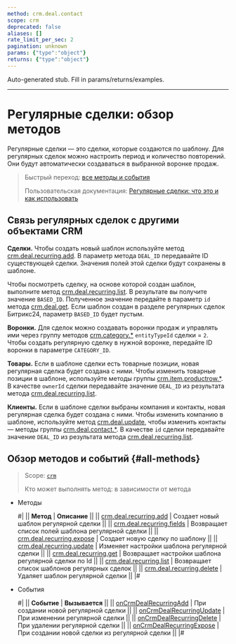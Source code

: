 ```yaml
---
method: crm.deal.contact
scope: crm
deprecated: false
aliases: []
rate_limit_per_sec: 2
pagination: unknown
params: {"type":"object"}
returns: {"type":"object"}
---
```


Auto-generated stub. Fill in params/returns/examples.

---

# Регулярные сделки: обзор методов

Регулярные сделки —  это сделки, которые создаются по шаблону. Для регулярных сделок можно настроить период и количество повторений. Они будут автоматически создаваться в выбранной воронке продаж.

> Быстрый переход: [все методы и события](#all-methods) 
>
> Пользовательская документация: [Регулярные сделки: что это и как использовать](https://helpdesk.bitrix24.ru/open/18453980/)

## Связь регулярных сделок с другими объектами CRM

**Сделки.** Чтобы создать новый шаблон используйте метод [crm.deal.recurring.add](./crm-deal-recurring-add.md). В параметр метода `DEAL_ID` передавайте ID существующей сделки. Значения полей этой сделки будут сохранены в шаблоне.

Чтобы посмотреть сделку, на основе которой создан шаблон, выполните метод [crm.deal.recurring.list](./crm-deal-recurring-list.md). В результате вы получите значение `BASED_ID`. Полученное значение передайте в параметр `id` метода [crm.deal.get](../crm-deal-get.md). Если шаблон создан в разделе регулярных сделок Битрикс24, параметр `BASED_ID` будет пустым.

**Воронки.** Для сделок можно создавать воронки продаж и управлять ими через группу методов [crm.category.*](../../universal/category/index.md) `entityTypeId` сделки = `2`. Чтобы создать регулярную сделку в нужной воронке, передайте ID воронки в параметре `CATEGORY_ID`.

**Товары.** Если в шаблоне сделки есть товарные позиции, новая регулярная сделка будет создана с ними. Чтобы изменить товарные позиции в шаблоне, используйте методы группы [crm.item.productrow.*](../../universal/product-rows/index.md). В качестве `ownerId` сделки передавайте значение `DEAL_ID` из результата метода [crm.deal.recurring.list](./crm-deal-recurring-list.md).

**Клиенты.** Если в шаблоне сделки выбраны компания и контакты, новая регулярная сделка будет создана с ними. Чтобы изменить компанию в шаблоне, используйте метод [crm.deal.update](../crm-deal-update.md), чтобы изменить контакты — методы группы [crm.deal.contact.*](../contacts/crm-deal-contact-add.md). В качестве `id` сделки передавайте значение `DEAL_ID` из результата метода [crm.deal.recurring.list](./crm-deal-recurring-list.md).

## Обзор методов и событий {#all-methods}

> Scope: [`crm`](../../../scopes/permissions.md)
> 
> Кто может выполнять метод: в зависимости от метода



- Методы
  
    #|
    || **Метод** | **Описание** ||
    || [crm.deal.recurring.add](./crm-deal-recurring-add.md) | Создает новый шаблон регулярной сделки ||
    || [crm.deal.recurring.fields](./crm-deal-recurring-fields.md) | Возвращает список полей шаблона регулярной сделки ||
    || [crm.deal.recurring.expose](./crm-deal-recurring-expose.md) | Создает новую сделку по шаблону ||
    || [crm.deal.recurring.update](./crm-deal-recurring-update.md) | Изменяет настройки шаблона регулярной сделки ||
    || [crm.deal.recurring.get](./crm-deal-recurring-get.md) | Возвращает настройки шаблона регулярной сделки по Id ||
    || [crm.deal.recurring.list](./crm-deal-recurring-list.md) | Возвращает список шаблонов регулярных сделок ||
    || [crm.deal.recurring.delete](./crm-deal-recurring-delete.md) | Удаляет шаблон регулярной сделки ||
    |#

- События
  
    #|
    || **Событие** | **Вызывается** ||
    || [onCrmDealRecurringAdd](./events/on-crm-deal-recurring-add.md) | При создании новой регулярной сделки ||
    || [onCrmDealRecurringUpdate](./events/on-crm-deal-recurring-update.md) | При изменении регулярной сделки ||
    || [onCrmDealRecurringDelete](./events/on-crm-deal-recurring-delete.md) | При удалении регулярной сделки ||
    || [onCrmDealRecurringExpose](./events/on-crm-deal-recurring-expose.md) | При создании новой сделки из регулярной сделки ||
    |#


